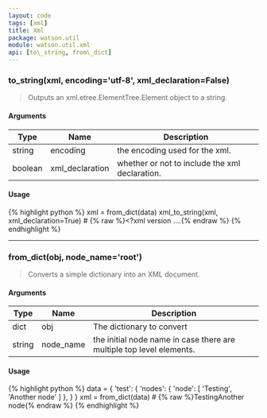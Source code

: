 ```yaml
---
layout: code
tags: [xml]
title: Xml
package: watson.util
module: watson.util.xml
api: [to\_string, from\_dict]
---
```


### to_string(xml, encoding='utf-8', xml_declaration=False)

> Outputs an xml.etree.ElementTree.Element object to a string.

#### Arguments

Type | Name | Description
-------- | -------- | -----------
string | encoding | the encoding used for the xml.
boolean | xml_declaration | whether or not to include the xml declaration.

#### Usage

{% highlight python %}
xml = from_dict(data)
xml_to_string(xml, xml_declaration=True)  # {% raw %}<?xml version ....{% endraw %}
{% endhighlight %}

------

### from_dict(obj, node_name='root')

> Converts a simple dictionary into an XML document.

#### Arguments

Type | Name | Description
-------- | -------- | -----------
dict | obj | The dictionary to convert
string | node_name | the initial node name in case there are multiple top level elements.

#### Usage

{% highlight python %}
data = {
    'test': {
        'nodes': {
            'node': [
                'Testing',
                'Another node'
            ]
        },
    }
}
xml = from_dict(data)  # {% raw %}<test><nodes><node>Testing</node><node>Another node</node></nodes></test>{% endraw %}
{% endhighlight %}
